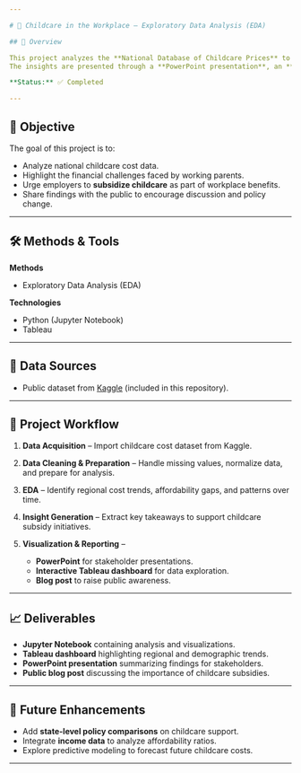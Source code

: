 ```yaml
---

# 🧒 Childcare in the Workplace – Exploratory Data Analysis (EDA)

## 📝 Overview

This project analyzes the **National Database of Childcare Prices** to uncover trends, disparities, and economic impacts of childcare costs.
The insights are presented through a **PowerPoint presentation**, an **interactive Tableau dashboard**, and a **blog post** aimed at raising public awareness and encouraging employers to subsidize childcare.

**Status:** ✅ Completed

---
```


## 🎯 Objective

The goal of this project is to:

* Analyze national childcare cost data.
* Highlight the financial challenges faced by working parents.
* Urge employers to **subsidize childcare** as part of workplace benefits.
* Share findings with the public to encourage discussion and policy change.

---

## 🛠️ Methods & Tools

**Methods**

* Exploratory Data Analysis (EDA)

**Technologies**

* Python (Jupyter Notebook)
* Tableau

---

## 📂 Data Sources

* Public dataset from [Kaggle](https://www.kaggle.com/) (included in this repository).

---

## 🚀 Project Workflow

1. **Data Acquisition** – Import childcare cost dataset from Kaggle.
2. **Data Cleaning & Preparation** – Handle missing values, normalize data, and prepare for analysis.
3. **EDA** – Identify regional cost trends, affordability gaps, and patterns over time.
4. **Insight Generation** – Extract key takeaways to support childcare subsidy initiatives.
5. **Visualization & Reporting** –

   * **PowerPoint** for stakeholder presentations.
   * **Interactive Tableau dashboard** for data exploration.
   * **Blog post** to raise public awareness.

---

## 📈 Deliverables

* **Jupyter Notebook** containing analysis and visualizations.
* **Tableau dashboard** highlighting regional and demographic trends.
* **PowerPoint presentation** summarizing findings for stakeholders.
* **Public blog post** discussing the importance of childcare subsidies.

---

## 🔮 Future Enhancements

* Add **state-level policy comparisons** on childcare support.
* Integrate **income data** to analyze affordability ratios.
* Explore predictive modeling to forecast future childcare costs.

---
